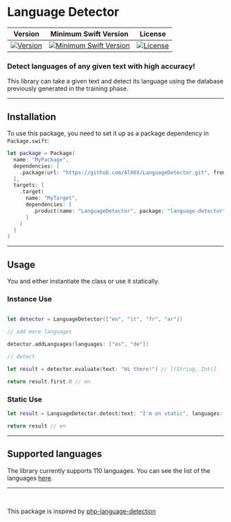 # Language Detector

|                                             Version                                             |                                        Minimum Swift Version                                        |                                                                   License                                                                   |
|:-----------------------------------------------------------------------------------------------:|:---------------------------------------------------------------------------------------------------:|:-------------------------------------------------------------------------------------------------------------------------------------------:|
| [![Version](https://img.shields.io/github/v/release/Al00X/LanguageDetector)](https://swift.org) | [![Minimum Swift Version](http://img.shields.io/badge/Swift-5.7-brightgreen.svg)](https://swift.org) | [![License](https://img.shields.io/packagist/l/patrickschur/language-detection.svg?style=flat-square)](https://opensource.org/licenses/MIT) |

### Detect languages of any given text with high accuracy! 

This library can take a given text and detect its language using the database previously generated in the training phase.

---
## Installation

To use this package, you need to set it up as a package dependency in `Package.swift`:

```swift
let package = Package(
  name: "MyPackage",
  dependencies: [
    .package(url: "https://github.com/Al00X/LanguageDetector.git", from: "2.0.0")
  ],
  targets: [
    .target(
      name: "MyTarget",
      dependencies: [
        .product(name: "LanguageDetector", package: "language-detector")
      ]
    )
  ]
)
```

---
## Usage

You and either instantiate the class or use it statically.

### Instance Use
```swift

let detector = LanguageDetector(["en", "it", "fr", "ar"])

// add more languages

detector.addLanguages(languages: ["es", "de"])

// detect

let result = detector.evaluate(text: "Hi there!") // [(String, Int)]

return result.first.0 // en

```

### Static Use
```swift
let result = LanguageDetector.detect(text: "I'm on static", languages: ["en", "fr", "es"]) // String

return result // en

```

---
## Supported languages
The library currently supports 110 languages. You can see the list of the languages [here](Sources/LanguageDetector/Resources/subsets).

---

<br>

This package is inspired by [php-language-detection](https://github.com/patrickschur/language-detection)

<br>
